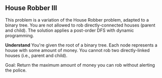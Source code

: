 ## House Robber III
This problem is a variation of the House Robber problem, adapted to a binary tree. You are not allowed to rob directly-connected houses (parent and child). The solution applies a post-order DFS with dynamic programming.

**Understand**
You're given the root of a binary tree. Each node represents a house with some amount of money.
You cannot rob two directly-linked houses (i.e., parent and child).

Goal: Return the maximum amount of money you can rob without alerting the police.

